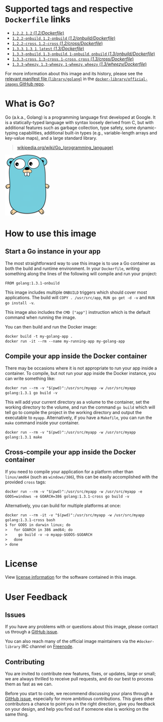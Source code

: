 # Supported tags and respective `Dockerfile` links

- [`1.2.2`, `1.2` (*1.2/Dockerfile*)](https://github.com/docker-library/golang/blob/af4e450a47a99f9a4f56225cdf598f552907d946/1.2/Dockerfile)
- [`1.2.2-onbuild`, `1.2-onbuild` (*1.2/onbuild/Dockerfile*)](https://github.com/docker-library/golang/blob/4d4b14164e50c089a09b9364697749dc7f764824/1.2/onbuild/Dockerfile)
- [`1.2.2-cross`, `1.2-cross` (*1.2/cross/Dockerfile*)](https://github.com/docker-library/golang/blob/4d4b14164e50c089a09b9364697749dc7f764824/1.2/cross/Dockerfile)
- [`1.3.3`, `1.3`, `1`, `latest` (*1.3/Dockerfile*)](https://github.com/docker-library/golang/blob/af4e450a47a99f9a4f56225cdf598f552907d946/1.3/Dockerfile)
- [`1.3.3-onbuild`, `1.3-onbuild`, `1-onbuild`, `onbuild` (*1.3/onbuild/Dockerfile*)](https://github.com/docker-library/golang/blob/4d4b14164e50c089a09b9364697749dc7f764824/1.3/onbuild/Dockerfile)
- [`1.3.3-cross`, `1.3-cross`, `1-cross`, `cross` (*1.3/cross/Dockerfile*)](https://github.com/docker-library/golang/blob/4d4b14164e50c089a09b9364697749dc7f764824/1.3/cross/Dockerfile)
- [`1.3.3-wheezy`, `1.3-wheezy`, `1-wheezy`, `wheezy` (*1.3/wheezy/Dockerfile*)](https://github.com/docker-library/golang/blob/af4e450a47a99f9a4f56225cdf598f552907d946/1.3/wheezy/Dockerfile)

For more information about this image and its history, please see the [relevant
manifest file
(`library/golang`)](https://github.com/docker-library/official-images/blob/master/library/golang)
in the [`docker-library/official-images` GitHub
repo](https://github.com/docker-library/official-images).

# What is Go?

Go (a.k.a., Golang) is a programming language first developed at Google. It is a
statically-typed language with syntax loosely derived from C, but with
additional features such as garbage collection, type safety, some dynamic-typing
capabilities, additional built-in types (e.g., variable-length arrays and
key-value maps), and a large standard library.

> [wikipedia.org/wiki/Go_(programming_language)](http://en.wikipedia.org/wiki/Go_(programming_language))

![logo](https://raw.githubusercontent.com/docker-library/docs/master/golang/logo.png)

# How to use this image

## Start a Go instance in your app

The most straightforward way to use this image is to use a Go container as both
the build and runtime environment. In your `Dockerfile`, writing something along
the lines of the following will compile and run your project:

    FROM golang:1.3.1-onbuild

This image includes multiple `ONBUILD` triggers which should cover most
applications. The build will `COPY . /usr/src/app`, `RUN go get -d -v` and `RUN
go install -v`.

This image also includes the `CMD ["app"]` instruction which is the default command 
when running the image.

You can then build and run the Docker image:

    docker build -t my-golang-app .
    docker run -it --rm --name my-running-app my-golang-app

## Compile your app inside the Docker container

There may be occasions where it is not appropriate to run your app inside a
container. To compile, but not run your app inside the Docker instance, you can
write something like:

    docker run --rm -v "$(pwd)":/usr/src/myapp -w /usr/src/myapp golang:1.3.1 go build -v

This will add your current directory as a volume to the container, set the
working directory to the volume, and run the command `go build` which will tell
go to compile the project in the working directory and output the executable to
`myapp`. Alternatively, if you have a `Makefile`, you can run the `make` command
inside your container.

    docker run --rm -v "$(pwd)":/usr/src/myapp -w /usr/src/myapp golang:1.3.1 make

## Cross-compile your app inside the Docker container

If you need to compile your application for a platform other than `linux/amd64`
(such as `windows/386`), this can be easily accomplished with the provided
`cross` tags:

    docker run --rm -v "$(pwd)":/usr/src/myapp -w /usr/src/myapp -e GOOS=windows -e GOARCH=386 golang:1.3.1-cross go build -v

Alternatively, you can build for multiple platforms at once:

    docker run --rm -it -v "$(pwd)":/usr/src/myapp -w /usr/src/myapp golang:1.3.1-cross bash
    $ for GOOS in darwin linux; do
    >   for GOARCH in 386 amd64; do
    >     go build -v -o myapp-$GOOS-$GOARCH
    >   done
    > done

# License

View [license information](http://golang.org/LICENSE)
for the software contained in this image.

# User Feedback

## Issues

If you have any problems with or questions about this image, please contact us
 through a [GitHub issue](https://github.com/docker-library/golang/issues).

You can also reach many of the official image maintainers via the
`#docker-library` IRC channel on [Freenode](https://freenode.net).

## Contributing

You are invited to contribute new features, fixes, or updates, large or small;
we are always thrilled to receive pull requests, and do our best to process them
as fast as we can.

Before you start to code, we recommend discussing your plans 
through a [GitHub issue](https://github.com/docker-library/golang/issues), especially for more ambitious
contributions. This gives other contributors a chance to point you in the right
direction, give you feedback on your design, and help you find out if someone
else is working on the same thing.
